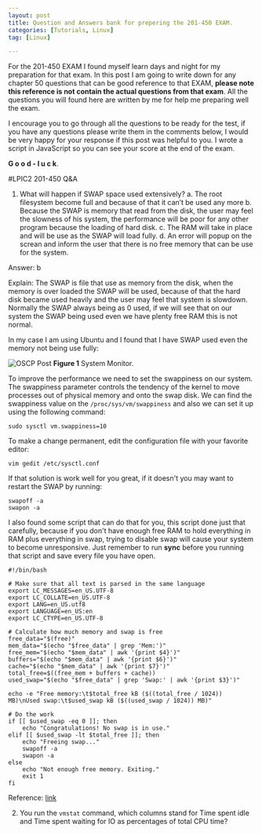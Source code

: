 ```yaml
---
layout: post
title: Question and Answers bank for prepering the 201-450 EXAM.
categories: [Tutorials, Linux]
tag: [Linux] 

---
```


For the 201-450 EXAM I found myself learn days and night for my preparation for that exam. In this post I am going to write down for any chapter 50 questions that can be good reference to that EXAM, **please note this reference is not contain the actual questions from that exam**. All the questions you will found here are written by me for help me preparing well the exam.

I encourage you to go through all the questions to be ready for the test, if you have any questions please write them in the comments below, I would be very happy for your response if this post was helpful to you. I wrote a script in JavaScript so you can see your score at the end of the exam.

**G o o d - l u c k**.


#LPIC2 201-450 Q&A

1. What will happen if SWAP space used extensively?
a.  The root filesystem become full and because of that it can’t be used any more
b. Because the SWAP is memory that read from the disk, the user may feel the slowness of his system, the performance will be poor for any other program because the loading of hard disk.
c. The RAM will take in place and will be use as the SWAP will load fully.
d. An error will popup on the screan and inform the user that there is no free memory that can be use for the system.

Answer: b

Explain: The SWAP is file that use as memory from the disk, when the memory is over loaded the SWAP will be used, because of that the hard disk became used heavily and the user may feel that system is slowdown. Normally the SWAP always being as 0 used, if we will see that on our system the SWAP being used even we have plenty free RAM this is not normal.

In my case I am using Ubuntu and I found that I have SWAP used even the memory not being use fully:

![OSCP Post](/assets/images/201-450/systemmonitor.png)
**Figure 1** System Monitor.

To improve the performance we need to set the swappiness on our system. The swappiness parameter controls the tendency of the kernel to move processes out of physical memory and onto the swap disk.
We can find the swappiness value on the `/proc/sys/vm/swappiness` and also we can set it up using the following command:
```
sudo sysctl vm.swappiness=10
```
To make a change permanent, edit the configuration file with your favorite editor:
```
vim gedit /etc/sysctl.conf
```
If that solution is work well for you great, if it doesn't you may want to restart the SWAP by running:
```
swapoff -a
swapon -a
```

I also found some script that can do that for you, this script done just that carefully, because if you don't have enough free RAM to hold everything in RAM plus everything in swap, trying to disable swap will cause your system to become unresponsive. Just remember to run **sync** before you running that script and save every file you have open.
```
#!/bin/bash

# Make sure that all text is parsed in the same language
export LC_MESSAGES=en_US.UTF-8
export LC_COLLATE=en_US.UTF-8
export LANG=en_US.utf8
export LANGUAGE=en_US:en
export LC_CTYPE=en_US.UTF-8

# Calculate how much memory and swap is free
free_data="$(free)"
mem_data="$(echo "$free_data" | grep 'Mem:')"
free_mem="$(echo "$mem_data" | awk '{print $4}')"
buffers="$(echo "$mem_data" | awk '{print $6}')"
cache="$(echo "$mem_data" | awk '{print $7}')"
total_free=$((free_mem + buffers + cache))
used_swap="$(echo "$free_data" | grep 'Swap:' | awk '{print $3}')"

echo -e "Free memory:\t$total_free kB ($((total_free / 1024)) MB)\nUsed swap:\t$used_swap kB ($((used_swap / 1024)) MB)"

# Do the work
if [[ $used_swap -eq 0 ]]; then
    echo "Congratulations! No swap is in use."
elif [[ $used_swap -lt $total_free ]]; then
    echo "Freeing swap..."
    swapoff -a
    swapon -a
else
    echo "Not enough free memory. Exiting."
    exit 1
fi
```

Reference: [link](https://askubuntu.com/questions/157793/why-is-swap-being-used-even-though-i-have-plenty-of-free-ram)


2. You run the `vmstat` command, which columns stand for Time spent idle and Time spent waiting for IO as percentages of total CPU time?
